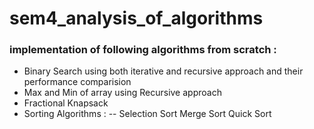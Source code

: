 # sem4_analysis_of_algorithms

### implementation of following algorithms from scratch :

- Binary Search using both iterative and recursive approach and their performance comparision
- Max and Min of array using Recursive approach
- Fractional Knapsack
- Sorting Algorithms : 
--  Selection Sort
  Merge Sort
  Quick Sort
